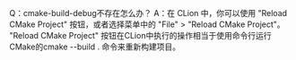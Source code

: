 Q：cmake-build-debug不存在怎么办？
A：在 CLion 中，你可以使用 "Reload CMake Project" 按钮，或者选择菜单中的 "File" > "Reload CMake Project"。
"Reload CMake Project" 按钮在CLion中执行的操作相当于使用命令行运行CMake的cmake --build . 命令来重新构建项目。

